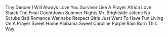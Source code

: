Tiny Dancer
I Will Always Love You
Survivor
Like A Prayer
Africa
Love Shack
The Final Countdown
Summer Nights
Mr. Brightside
Jolene
No Scrubs
Bad Romance
Wannabe
Respect
Girls Just Want To Have Fun
Living On A Prayer
Sweet Home Alabama
Sweet Caroline
Purple Rain
Born This Way
